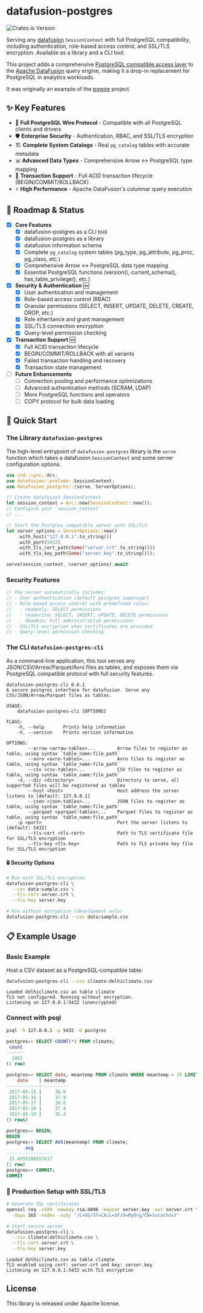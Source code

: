 # datafusion-postgres

![Crates.io Version](https://img.shields.io/crates/v/datafusion-postgres?label=datafusion-postgres)

Serving any [datafusion](https://datafusion.apache.org) `SessionContext` with full PostgreSQL compatibility, including authentication, role-based access control, and SSL/TLS encryption. Available as a library and a CLI tool.

This project adds a comprehensive [PostgreSQL compatible access layer](https://github.com/sunng87/pgwire) to the [Apache DataFusion](https://github.com/apache/arrow-datafusion) query engine, making it a drop-in replacement for PostgreSQL in analytics workloads.

It was originally an example of the [pgwire](https://github.com/sunng87/pgwire)
project.

## ✨ Key Features

- 🔌 **Full PostgreSQL Wire Protocol** - Compatible with all PostgreSQL clients and drivers
- 🛡️ **Enterprise Security** - Authentication, RBAC, and SSL/TLS encryption
- 🏗️ **Complete System Catalogs** - Real `pg_catalog` tables with accurate metadata  
- 📊 **Advanced Data Types** - Comprehensive Arrow ↔ PostgreSQL type mapping
- 🔄 **Transaction Support** - Full ACID transaction lifecycle (BEGIN/COMMIT/ROLLBACK)
- ⚡ **High Performance** - Apache DataFusion's columnar query execution

## 🎯 Roadmap & Status

- [x] **Core Features**
  - [x] datafusion-postgres as a CLI tool
  - [x] datafusion-postgres as a library
  - [x] datafusion information schema
  - [x] Complete `pg_catalog` system tables (pg_type, pg_attribute, pg_proc, pg_class, etc.)
  - [x] Comprehensive Arrow ↔ PostgreSQL data type mapping
  - [x] Essential PostgreSQL functions (version(), current_schema(), has_table_privilege(), etc.)

- [x] **Security & Authentication** 🆕
  - [x] User authentication and management
  - [x] Role-based access control (RBAC)
  - [x] Granular permissions (SELECT, INSERT, UPDATE, DELETE, CREATE, DROP, etc.)
  - [x] Role inheritance and grant management
  - [x] SSL/TLS connection encryption
  - [x] Query-level permission checking

- [x] **Transaction Support** 🆕
  - [x] Full ACID transaction lifecycle
  - [x] BEGIN/COMMIT/ROLLBACK with all variants
  - [x] Failed transaction handling and recovery
  - [x] Transaction state management

- [ ] **Future Enhancements**
  - [ ] Connection pooling and performance optimizations
  - [ ] Advanced authentication methods (SCRAM, LDAP)
  - [ ] More PostgreSQL functions and operators
  - [ ] COPY protocol for bulk data loading

## 🚀 Quick Start

### The Library `datafusion-postgres`

The high-level entrypoint of `datafusion-postgres` library is the `serve`
function which takes a datafusion `SessionContext` and some server configuration
options.

```rust
use std::sync::Arc;
use datafusion::prelude::SessionContext;
use datafusion_postgres::{serve, ServerOptions};

// Create datafusion SessionContext
let session_context = Arc::new(SessionContext::new());
// Configure your `session_context`
// ...

// Start the Postgres compatible server with SSL/TLS
let server_options = ServerOptions::new()
    .with_host("127.0.0.1".to_string())
    .with_port(5432)
    .with_tls_cert_path(Some("server.crt".to_string()))
    .with_tls_key_path(Some("server.key".to_string()));

serve(session_context, &server_options).await
```

### Security Features

```rust
// The server automatically includes:
// - User authentication (default postgres superuser)
// - Role-based access control with predefined roles:
//   - readonly: SELECT permissions
//   - readwrite: SELECT, INSERT, UPDATE, DELETE permissions  
//   - dbadmin: Full administrative permissions
// - SSL/TLS encryption when certificates are provided
// - Query-level permission checking
```

### The CLI `datafusion-postgres-cli`

As a command-line application, this tool serves any JSON/CSV/Arrow/Parquet/Avro
files as tables, and exposes them via PostgreSQL compatible protocol with full security features.

```
datafusion-postgres-cli 0.6.1
A secure postgres interface for datafusion. Serve any CSV/JSON/Arrow/Parquet files as tables.

USAGE:
    datafusion-postgres-cli [OPTIONS]

FLAGS:
    -h, --help       Prints help information
    -V, --version    Prints version information

OPTIONS:
        --arrow <arrow-tables>...        Arrow files to register as table, using syntax `table_name:file_path`
        --avro <avro-tables>...          Avro files to register as table, using syntax `table_name:file_path`
        --csv <csv-tables>...            CSV files to register as table, using syntax `table_name:file_path`
    -d, --dir <directory>                Directory to serve, all supported files will be registered as tables
        --host <host>                    Host address the server listens to [default: 127.0.0.1]
        --json <json-tables>...          JSON files to register as table, using syntax `table_name:file_path`
        --parquet <parquet-tables>...    Parquet files to register as table, using syntax `table_name:file_path`
    -p <port>                            Port the server listens to [default: 5432]
        --tls-cert <tls-cert>            Path to TLS certificate file for SSL/TLS encryption
        --tls-key <tls-key>              Path to TLS private key file for SSL/TLS encryption
```

#### 🔒 Security Options

```bash
# Run with SSL/TLS encryption
datafusion-postgres-cli \
  --csv data:sample.csv \
  --tls-cert server.crt \
  --tls-key server.key

# Run without encryption (development only)  
datafusion-postgres-cli --csv data:sample.csv
```

## 📋 Example Usage

### Basic Example

Host a CSV dataset as a PostgreSQL-compatible table:

```bash
datafusion-postgres-cli --csv climate:delhiclimate.csv
```

```
Loaded delhiclimate.csv as table climate
TLS not configured. Running without encryption.
Listening on 127.0.0.1:5432 (unencrypted)
```

### Connect with psql

```bash
psql -h 127.0.0.1 -p 5432 -U postgres
```

```sql
postgres=> SELECT COUNT(*) FROM climate;
 count 
-------
  1462
(1 row)

postgres=> SELECT date, meantemp FROM climate WHERE meantemp > 35 LIMIT 5;
    date    | meantemp 
------------+----------
 2017-05-15 |     36.9
 2017-05-16 |     37.9
 2017-05-17 |     38.6
 2017-05-18 |     37.4
 2017-05-19 |     35.4
(5 rows)

postgres=> BEGIN;
BEGIN
postgres=> SELECT AVG(meantemp) FROM climate;
       avg        
------------------
 25.4955206557617
(1 row)
postgres=> COMMIT;
COMMIT
```

### 🔐 Production Setup with SSL/TLS

```bash
# Generate SSL certificates
openssl req -x509 -newkey rsa:4096 -keyout server.key -out server.crt \
  -days 365 -nodes -subj "/C=US/ST=CA/L=SF/O=MyOrg/CN=localhost"

# Start secure server
datafusion-postgres-cli \
  --csv climate:delhiclimate.csv \
  --tls-cert server.crt \
  --tls-key server.key
```

```
Loaded delhiclimate.csv as table climate
TLS enabled using cert: server.crt and key: server.key
Listening on 127.0.0.1:5432 with TLS encryption
```

## License

This library is released under Apache license.
